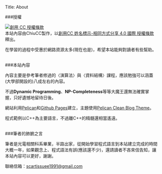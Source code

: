 Title: About


###授權

<a rel="license" href="http://creativecommons.org/licenses/by-sa/4.0/"><img alt="創用 CC 授權條款" style="border-width:0" src="https://i.creativecommons.org/l/by-sa/4.0/88x31.png" /></a><br />本站內容由<span xmlns:cc="http://creativecommons.org/ns#" property="cc:attributionName">ChiuCC</span>製作，以<a rel="license" href="http://creativecommons.org/licenses/by-sa/4.0/">創用CC 姓名標示-相同方式分享 4.0 國際 授權條款</a>釋出。  

在學習的過程中受惠於網路資源太多(現在也是)，希望本站能夠對讀者有些幫助。  
<br>  

###本站內容

內容主要是參考筆者修過的〈演算法〉與〈資料結構〉課程，應該勉強可以涵蓋(大學部開設的)八成左右的內容。

不過**Dynamic Programming**、**NP-Completeness**等等大魔王還無法確實掌握，只好遺憾地留待日後。

網站利用[Pelican](http://blog.getpelican.com/)和[Github Pages](https://pages.github.com/)建立，主題使用[Pelican Clean Blog Theme](https://github.com/gilsondev/pelican-clean-blog)。

程式範例以C++為主要語言，不過離C++的精髓還相當遙遠。  
<br>  


###筆者的肺腑之言

筆者是光電相關科系畢業，半路出家，從開始學習程式語言到本站建立完成的時間大概一年，如果觀念上、程式語法有誤(應該還不少)，還請讀者不吝來信告知，讓本站內容可以更好，謝謝。

聯絡信箱：scartissuee1991@gmail.com


</br>  

